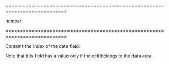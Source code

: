 <!--**
/*-------------------------------------------
    Auto-generated file. Do not modify.
-------------------------------------------

**-->
===========================================================================
<!--type-->number<!--/type-->
===========================================================================

<!--shortDescription-->
Contains the index of the data field.
<!--/shortDescription-->

<!--fullDescription-->
Note that this field has a value only if the cell belongs to the data area.
<!--/fullDescription-->